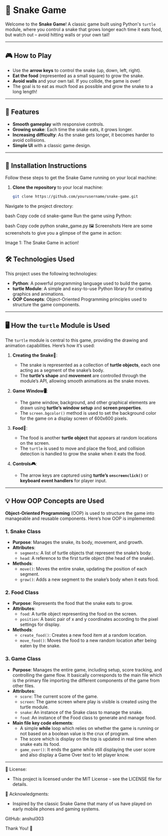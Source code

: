 # 🐍 Snake Game

Welcome to the **Snake Game**! A classic game built using Python's `turtle` module, where you control a snake that grows longer each time it eats food, but watch out – avoid hitting walls or your own tail!

---

## 🎮 **How to Play**

- Use the **arrow keys** to control the snake (up, down, left, right).
- **Eat the food** (represented as a small square) to grow the snake.
- **Avoid walls** and your own tail. If you collide, the game is over!
- The goal is to eat as much food as possible and grow the snake to a long length!

---

## 🚀 **Features**

- **Smooth gameplay** with responsive controls.
- **Growing snake**: Each time the snake eats, it grows longer.
- **Increasing difficulty**: As the snake gets longer, it becomes harder to avoid collisions.
- **Simple UI** with a classic game design.

---

## 🔧 **Installation Instructions**

Follow these steps to get the Snake Game running on your local machine:

1. **Clone the repository** to your local machine:
   ```bash
   git clone https://github.com/yourusername/snake-game.git
Navigate to the project directory:

bash
Copy code
cd snake-game
Run the game using Python:

bash
Copy code
python snake_game.py
🖼️ Screenshots
Here are some screenshots to give you a glimpse of the game in action:

Image 1: The Snake Game in action!

## 🛠️ **Technologies Used**

This project uses the following technologies:

- **Python**: A powerful programming language used to build the game.
- **turtle Module**: A simple and easy-to-use Python library for creating graphics and animations.
- **OOP Concepts**: Object-Oriented Programming principles used to structure the game components.

---

## 🖥️ **How the `turtle` Module is Used**

The `turtle` module is central to this game, providing the drawing and animation capabilities. Here’s how it’s used:

1. **Creating the Snake🐍**: 
   - The snake is represented as a collection of **turtle objects**, each one acting as a segment of the snake’s body.
   - The **turtle’s shape** and **movement** are controlled through the module’s API, allowing smooth animations as the snake moves.
   
2. **Game Window🖥️**: 
   - The game window, background, and other graphical elements are drawn using **turtle’s window setup** and **screen properties**.
   - The `screen.bgcolor()` method is used to set the background color for the game on a display screen of 600x600 pixels.

3. **Food🍉**:
   - The food is another **turtle object** that appears at random locations on the screen.
   - The `turtle` is used to move and place the food, and collision detection is handled to grow the snake when it eats the 
     food.

4. **Controls🎮**:
   - The arrow keys are captured using **turtle’s `onscreenclick()`** or **keyboard event handlers** for player input.

---

## 💡 **How OOP Concepts are Used**

**Object-Oriented Programming** (OOP) is used to structure the game into manageable and reusable components. Here’s how OOP is implemented:

### 1. **Snake Class**

- **Purpose**: Manages the snake, its body, movement, and growth.
- **Attributes**:
  - `segments`: A list of turtle objects that represent the snake’s body.
  - `head`: A reference to the first turtle object (the head of the snake).
- **Methods**:
  - `move()`: Moves the entire snake, updating the position of each segment.
  - `grow()`: Adds a new segment to the snake’s body when it eats food.

### 2. **Food Class**

- **Purpose**: Represents the food that the snake eats to grow.
- **Attributes**:
  - `food`: A turtle object representing the food on the screen.
  - `position`: A basic pair of x and y coordinates according to the pixel settings for display.
- **Methods**:
  - `create_food()`: Creates a new food item at a random location.
  - `move_food()`: Moves the food to a new random location after being eaten by the snake.

### 3. **Game Class**

- **Purpose**: Manages the entire game, including setup, score tracking, and controlling the game flow. It basically
  corresponds to the main file which is the primary file importing the different components of the game from other files.
- **Attributes**:
  - `score`: The current score of the game.
  - `screen`: The game screen where play is visible is created using the turtle module.
  - `snake`: An instance of the Snake class to manage the snake.
  - `food`: An instance of the Food class to generate and manage food.
- **Main file  key code elements**:
  - A simple **while** loop which relies on whether the game is running or not based on a boolean value is the crux of 
    program.
  - The score which is display on the top is updated in real time when snake eats its food.
  - `game_over()`: It ends the game while still displaying the user score and also display a Game Over text to let player
   know. 

---


📜 License:
- This project is licensed under the MIT License – see the LICENSE file for details.

🙏 Acknowledgments:
- Inspired by the classic Snake Game that many of us have played on early mobile phones and gaming systems.

GitHub: anshul303

Thank You! 🐳
